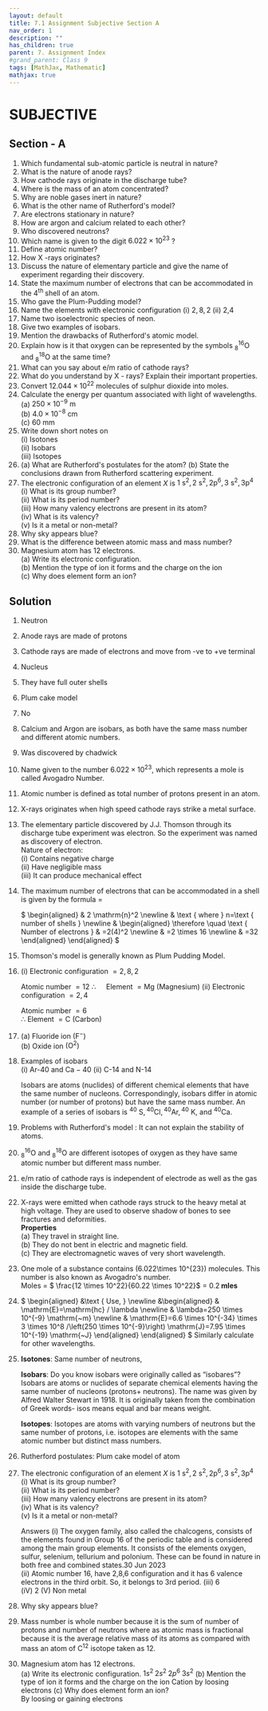 ```yaml
---
layout: default
title: 7.1 Assignment Subjective Section A
nav_order: 1
description: ""
has_children: true
parent: 7. Assignment Index
#grand_parent: Class 9
tags: [MathJax, Mathematic]
mathjax: true
---
```

# SUBJECTIVE

## Section - A

1. Which fundamental sub-atomic particle is neutral in nature?
2. What is the nature of anode rays?
3. How cathode rays originate in the discharge tube?
4. Where is the mass of an atom concentrated?
5. Why are noble gases inert in nature?
6. What is the other name of Rutherford's model?
7. Are electrons stationary in nature?
8. How are argon and calcium related to each other?
9. Who discovered neutrons?
10. Which name is given to the digit $6.022 \times 10^{23}$ ?
11. Define atomic number?
12. How X -rays originates?
13. Discuss the nature of elementary particle and give the name of experiment regarding their discovery.
14. State the maximum number of electrons that can be accommodated in the $4^{\text {th }}$ shell of an atom.
15. Who gave the Plum-Pudding model?
16. Name the elements with electronic configuration
(i) $2,8,2$
(ii) 2,4
17. Name two isoelectronic species of neon.
18. Give two examples of isobars.
19. Mention the drawbacks of Rutherford's atomic model.
20. Explain how is it that oxygen can be represented by the symbols ${ }_8^{16} \mathrm{O}$ and ${ }_8^{18} \mathrm{O}$ at the same time?
21. What can you say about $\mathrm{e} / \mathrm{m}$ ratio of cathode rays?
22. What do you understand by X - rays? Explain their important properties.
23. Convert $12.044 \times 10^{22}$ molecules of sulphur dioxide into moles.
24. Calculate the energy per quantum associated with light of wavelengths.  
(a) $250 \times 10^{-9} \mathrm{~m}$  
(b) $4.0 \times 10^{-8} \mathrm{~cm}$  
(c) 60 mm  
25. Write down short notes on  
(i) Isotones  
(ii) Isobars  
(iii) Isotopes  
26. (a) What are Rutherford's postulates for the atom?
(b) State the conclusions drawn from Rutherford scattering experiment.
27. The electronic configuration of an element $X$ is $1 \mathrm{~s}^2, 2 \mathrm{~s}^2, 2 \mathrm{p}^6, 3 \mathrm{~s}^2, 3 \mathrm{p}^4$  
(i) What is its group number?  
(ii) What is its period number?  
(iii) How many valency electrons are present in its atom?  
(iv) What is its valency?  
(v) Is it a metal or non-metal?  
28. Why sky appears blue?
29. What is the difference between atomic mass and mass number?
30. Magnesium atom has 12 electrons.  
(a) Write its electronic configuration.  
(b) Mention the type of ion it forms and the charge on the ion  
(c) Why does element form an ion?  

## Solution

1. Neutron
2. Anode rays are made of protons
3. Cathode rays are made of electrons and move from -ve to +ve terminal
4. Nucleus
5. They have full outer shells
6. Plum cake model
7. No
8. Calcium and Argon are isobars, as both have the same mass number and different atomic numbers.
9. Was discovered by chadwick
10. Name given to the number $6.022 \times 10^{23}$, which represents a mole is called Avogadro Number.
11. Atomic number is defined as total number of protons present in an atom.
12. X-rays originates when high speed cathode rays strike a metal surface.
13. The elementary particle discovered by J.J. Thomson through its discharge tube experiment was electron. So the experiment was named as discovery of electron.  
Nature of electron:  
(i) Contains negative charge  
(ii) Have negligible mass  
(iii) It can produce mechanical effect  
14. The maximum number of electrons that can be accommodated in a shell is given by the formula $=$

    $
    \begin{aligned}
    & 2 \mathrm{n}^2 \newline
    & \text { where } n=\text { number of shells } \newline
    & \begin{aligned}
    \therefore \quad \text { Number of electrons } & =2(4)^2 \newline
    & =2 \times 16 \newline
    & =32
    \end{aligned}
    \end{aligned}
    $

15. Thomson's model is generally known as Plum Pudding Model.
16. (i) Electronic configuration $=2,8,2$

    Atomic number $=12$
    $\therefore \quad$ Element $=\mathrm{Mg}$ (Magnesium)
    (ii) Electronic configuration $=2,4$  

    Atomic number $=6$  
    $\therefore$ Element $=\mathrm{C}$ (Carbon) 

17.   
     (a) Fluoride ion $\left(\mathrm{F}^{-}\right)$  
    (b) Oxide ion $\left(\mathrm{O}^2\right)$  
18. Examples of isobars  
(i) Ar-40 and $\mathrm{Ca}-40$
(ii) C-14 and N-14

    Isobars are atoms (nuclides) of different chemical elements that have the same number of nucleons. Correspondingly, isobars differ in atomic number (or number of protons) but have the same mass number. An example of a series of isobars is ${ }^{40} \mathrm{~S},{ }^{40} \mathrm{Cl},{ }^{40} \mathrm{Ar},{ }^{40} \mathrm{~K}$, and ${ }^{40} \mathrm{Ca}$.
19. Problems with Rutherford's model
    : It can not explain the stability of atoms.
20. ${ }_8^{16} \mathrm{O}$ and ${ }_8^{18} \mathrm{O}$ are different isotopes of oxygen as they have same atomic number but different mass number.
21. $\mathrm{e} / \mathrm{m}$ ratio of cathode rays is independent of electrode as well as the gas inside the discharge tube.
22. X-rays were emitted when cathode rays struck to the heavy metal at high voltage. They are used to observe shadow of bones to see fractures and deformities.   
**Properties**   
(a) They travel in straight line.  
(b) They do not bent in electric and magnetic field.  
(c) They are electromagnetic waves of very short wavelength.  
23. One mole of a substance contains \(6.022\times 10^{23}\) molecules. This number is also known as Avogadro's number.   
Moles = $ \frac{12 \times 10^22}{60.22 \times 10^22}$ = $\mathrm{0.2} \textbf{ mles}$

24. 
    $
    \begin{aligned}
    &\text { Use, } \newline
    &\begin{aligned}
    & \mathrm{E}=\mathrm{hc} / \lambda \newline
    & \lambda=250 \times 10^{-9} \mathrm{~m} \newline
    & \mathrm{E}=6.6 \times 10^{-34} \times 3 \times 10^8 /\left(250 \times 10^{-9}\right) \mathrm{J}=7.95 \times 10^{-19} \mathrm{~J}
    \end{aligned}
    \end{aligned}
    $
    Similarly calculate for other wavelengths.

25. **Isotones**: Same number of neutrons,   
    
    **Isobars**: Do you know isobars were originally called as “isobares”? Isobars are atoms or nuclides of separate chemical elements having the same number of nucleons (protons+ neutrons). The name was given by Alfred Walter Stewart in 1918. It is originally taken from the combination of Greek words- isos means equal and bar means weight.


    **Isotopes**: Isotopes are atoms with varying numbers of neutrons but the same number of protons, i.e. isotopes are elements with the same atomic number but distinct mass numbers.

26. Rutherford postulates: Plum cake model of atom
27. The electronic configuration of an element $X$ is $1 \mathrm{~s}^2, 2 \mathrm{~s}^2, 2 \mathrm{p}^6, 3 \mathrm{~s}^2, 3 \mathrm{p}^4$  
        (i) What is its group number?  
        (ii) What is its period number?  
        (iii) How many valency electrons are present in its atom?  
        (iv) What is its valency?  
        (v) Is it a metal or non-metal?  

    Answers 
        (i) The oxygen family, also called the chalcogens, consists of the elements found in Group 16 of the periodic table and is considered among the main group elements. It consists of the elements oxygen, sulfur, selenium, tellurium and polonium. These can be found in nature in both free and combined states.30 Jun 2023  
        (ii) Atomic number 16, have 2,8,6 configuration and it has 6 valence electrons in the third orbit. So, it belongs to 3rd period.
        (iii) 6  
        (iV) 2 
        (V) Non metal
28. Why sky appears blue?
29. Mass number is whole number because it is the sum of number of protons and number of neutrons where as atomic mass is fractional because it is the average relative mass of its atoms as compared with mass an atom of $\mathrm{C}^{12}$ isotope taken as 12.
30. Magnesium atom has 12 electrons.  
(a) Write its electronic configuration.  $1s^2\textbf{ }2s^2\textbf{ }2p^6\textbf{ }3s^2$
(b) Mention the type of ion it forms and the charge on the ion 
    Cation by loosing electrons
(c) Why does element form an ion?  
    By loosing or gaining electrons